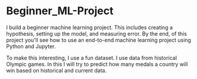 # Beginner_ML-Project
I build a beginner machine learning project. This includes creating a hypothesis, setting up the model, and measuring error. By the end, of this project you'll see how to use an end-to-end machine learning project using Python and Jupyter.

To make this interesting, I use a fun dataset. I use data from historical Olympic games. In this I will try to predict how many medals a country will win based on historical and current data.
